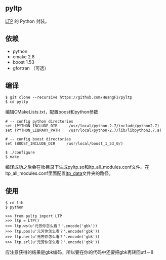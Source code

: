 pyltp
----

<a href="https://github.com/HIT-SCIR/ltp">LTP</a> 的 Python 封装。

依赖
----

- python
- cmake 2.8
- boost 1.53
- gfortran （可选）

编译
----

```
$ git clone --recursive https://github.com/HuangFJ/pyltp
$ cd pyltp
```
编辑CMakeLists.txt，配置boost和python参数

```
# -- config python directories
set (PYTHON_INCLUDE_DIR     /usr/local/python-2.7/include/python2.7)
set (PYTHON_LIBRARY_PATH    /usr/local/python-2.7/lib/libpython2.7.a)

# -- config boost directories
set (BOOST_INCLUDE_DIR     /usr/local/boost_1_53_0/)
```

```
$ ./configure
$ make
```

编译成功之后会在lib目录下生成pyltp.so和ltp_all_modules.conf文件。在ltp_all_modules.conf里面配置<a href="http://ir.hit.edu.cn/ltp/program/ltp_data.zip">ltp_data</a>文件夹的路径。

使用
----

```
$ cd lib
$ python
```
```
>>> from pyltp import LTP
>>> ltp = LTP()
>>> ltp.ws(u'元芳你怎么看？'.encode('gbk'))
>>> ltp.pos(u'元芳你怎么看？'.encode('gbk'))
>>> ltp.ner(u'元芳你怎么看？'.encode('gbk'))
>>> ltp.srl(u'元芳你怎么看？'.encode('gbk'))
```

应注意获得的结果是gbk编码，所以要在你的代码中还要把gbk再转回utf－8
